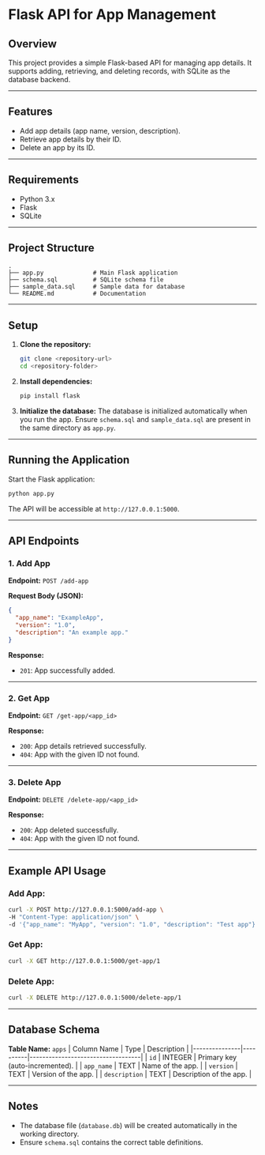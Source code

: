 
# Flask API for App Management

## Overview
This project provides a simple Flask-based API for managing app details. It supports adding, retrieving, and deleting records, with SQLite as the database backend.

---

## Features
- Add app details (app name, version, description).
- Retrieve app details by their ID.
- Delete an app by its ID.

---

## Requirements
- Python 3.x
- Flask
- SQLite

---

## Project Structure
```
.
├── app.py              # Main Flask application
├── schema.sql          # SQLite schema file
├── sample_data.sql     # Sample data for database
└── README.md           # Documentation
```

---

## Setup

1. **Clone the repository:**
   ```bash
   git clone <repository-url>
   cd <repository-folder>
   ```

2. **Install dependencies:**
   ```bash
   pip install flask
   ```

3. **Initialize the database:**
   The database is initialized automatically when you run the app. Ensure `schema.sql` and `sample_data.sql` are present in the same directory as `app.py`.

---

## Running the Application

Start the Flask application:
```bash
python app.py
```

The API will be accessible at `http://127.0.0.1:5000`.

---

## API Endpoints

### 1. Add App
**Endpoint:**
`POST /add-app`

**Request Body (JSON):**
```json
{
  "app_name": "ExampleApp",
  "version": "1.0",
  "description": "An example app."
}
```

**Response:**
- `201`: App successfully added.

---

### 2. Get App
**Endpoint:**
`GET /get-app/<app_id>`

**Response:**
- `200`: App details retrieved successfully.
- `404`: App with the given ID not found.

---

### 3. Delete App
**Endpoint:**
`DELETE /delete-app/<app_id>`

**Response:**
- `200`: App deleted successfully.
- `404`: App with the given ID not found.

---

## Example API Usage

### Add App:
```bash
curl -X POST http://127.0.0.1:5000/add-app \
-H "Content-Type: application/json" \
-d '{"app_name": "MyApp", "version": "1.0", "description": "Test app"}'
```

### Get App:
```bash
curl -X GET http://127.0.0.1:5000/get-app/1
```

### Delete App:
```bash
curl -X DELETE http://127.0.0.1:5000/delete-app/1
```

---

## Database Schema
**Table Name:** `apps`
| Column Name   | Type     | Description                       |
|---------------|----------|-----------------------------------|
| `id`          | INTEGER  | Primary key (auto-incremented).  |
| `app_name`    | TEXT     | Name of the app.                 |
| `version`     | TEXT     | Version of the app.              |
| `description` | TEXT     | Description of the app.          |

---

## Notes
- The database file (`database.db`) will be created automatically in the working directory.
- Ensure `schema.sql` contains the correct table definitions.
